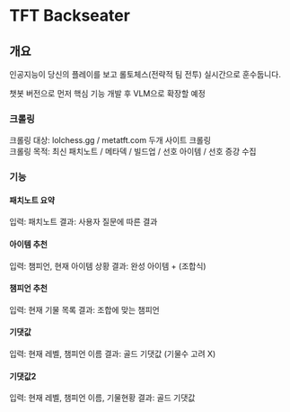 # TFT Backseater
##  개요
인공지능이 당신의 플레이를 보고 롤토체스(전략적 팀 전투) 실시간으로 훈수둡니다.  

챗봇 버전으로 먼저 핵심 기능 개발 후 VLM으로 확장할 예정
### 크롤링
크롤링 대상: lolchess.gg / metatft.com 두개 사이트 크롤링  
크롤링 목적: 최신 패치노트 / 메타덱 / 빌드업 / 선호 아이템 / 선호 증강 수집

### 기능

#### 패치노트 요약
입력: 패치노트
결과: 사용자 질문에 따른 결과

#### 아이템 추천
입력: 챔피언, 현재 아이템 상황
결과: 완성 아이템 + (조합식)

#### 챔피언 추천
입력: 현재 기물 목록
결과: 조합에 맞는 챔피언

#### 기댓값
입력: 현재 레벨, 챔피언 이름
결과: 골드 기댓값 (기물수 고려 X)

#### 기댓값2
입력: 현재 레벨, 챔피언 이름, 기물현황
결과: 골드 기댓값
